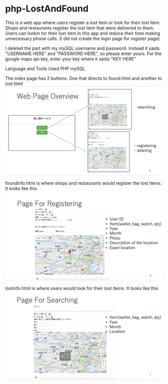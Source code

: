 # php-LostAndFound
This is a web app where users register a lost item or look for their lost item.
Shops and restaurants register the lost item that were delivered to them.
Users can lookm for their lost item in this app and reduce their time making unnecessary phone calls.
(I did not create the login page for register page)

I deleted the part with my mySQL username and password. Instead it saids "USERNAME HERE" and "PASSWORD HERE", so please enter yours. For the google maps api key, enter your key where it saids "KEY HERE" 


Language and Tools Used
PHP
mySQL

The index page has 2 buttons. One that directs to found.html and another to lost.html
![alt text](https://github.com/rastaman7/php-LostAndFound/blob/master/images/firstPage.png)

foundinfo.html is where shops and restaurants would register the lost items. It looks like this
![alt text](https://github.com/rastaman7/php-LostAndFound/blob/master/images/registerPage.png)

lostinfo.html is where users would look for their lost items. It looks like this
![alt text](https://github.com/rastaman7/php-LostAndFound/blob/master/images/searchPage.png)

